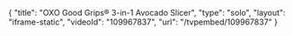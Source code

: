 {
    "title": "OXO Good Grips&reg; 3-in-1 Avocado Slicer",
    "type": "solo",
    "layout": "iframe-static",
    "videoId": "109967837",
    "url": "\/tvpembed\/109967837"
}